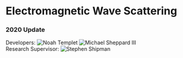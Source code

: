 # Electromagnetic Wave Scattering
### 2020 Update
Developers: ![Noah Templet](https://github.com/w3aseL) ![Michael Sheppard III](https://github.com/MilsonCodes)\
Research Supervisor: ![Stephen Shipman](https://www.math.lsu.edu/~shipman/)